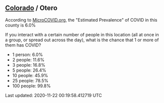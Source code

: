 
## [Colorado](/united-states/colorado) / Otero

According to [MicroCOVID.org](http://microcovid.org),
the "Estimated Prevalence" of COVID in this county is 6.0%

If you interact with a certain number of people in this location
(all at once in a group, or spread out across the day), what is the chance that
1 or more of them has COVID?

- 1 person: 6.0%
- 2 people: 11.6%
- 3 people: 16.8%
- 5 people: 26.4%
- 10 people: 45.9%
- 25 people: 78.5%
- 100 people: 99.8%

Last updated: 2020-11-22 00:19:58.412719 UTC
